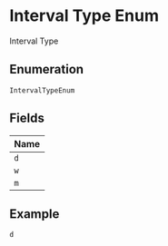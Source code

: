 
# Interval Type Enum

Interval Type

## Enumeration

`IntervalTypeEnum`

## Fields

| Name |
|  --- |
| `d` |
| `w` |
| `m` |

## Example

```
d
```

